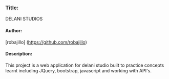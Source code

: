 ### Title:
DELANI STUDIOS
#### Author:
[robajillo] (https://github.com/robajillo)
#### Description:
This project is a web application for delani studio  built to practice concepts learnt including JQuery, bootstrap, javascript and working with API's.

